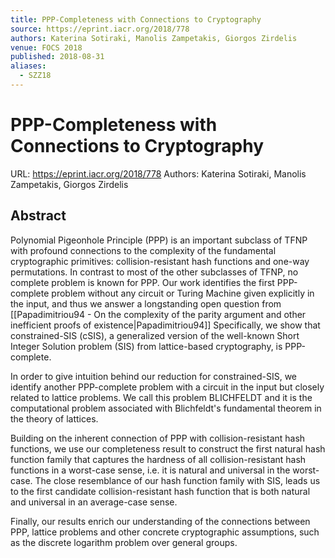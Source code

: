```yaml
---
title: PPP-Completeness with Connections to Cryptography
source: https://eprint.iacr.org/2018/778
authors: Katerina Sotiraki, Manolis Zampetakis, Giorgos Zirdelis
venue: FOCS 2018
published: 2018-08-31
aliases:
  - SZZ18
---
```

# PPP-Completeness with Connections to Cryptography
URL: https://eprint.iacr.org/2018/778
Authors: Katerina Sotiraki, Manolis Zampetakis, Giorgos Zirdelis

## Abstract
Polynomial Pigeonhole Principle (PPP) is an important subclass of TFNP with profound connections to the complexity of the fundamental cryptographic primitives: collision-resistant hash functions and one-way permutations. In contrast to most of the other subclasses of TFNP, no complete problem is known for PPP. Our work identifies the first PPP-complete problem without any circuit or Turing Machine given explicitly in the input, and thus we answer a longstanding open question from [[Papadimitriou94 - On the complexity of the parity argument and other inefficient proofs of existence|Papadimitriou94]] Specifically, we show that constrained-SIS (cSIS), a generalized version of the well-known Short Integer Solution problem (SIS) from lattice-based cryptography, is PPP-complete.

In order to give intuition behind our reduction for constrained-SIS, we identify another PPP-complete problem with a circuit in the input but closely related to lattice problems. We call this problem  BLICHFELDT and it is  the computational problem associated with Blichfeldt's fundamental theorem in the theory of lattices.

Building on the inherent connection of PPP with collision-resistant hash functions, we use our completeness result to construct the first natural hash function family that captures the hardness of all collision-resistant hash functions in a worst-case sense, i.e. it is natural and universal in the worst-case. The close resemblance of our hash function family with SIS, leads us to the first candidate collision-resistant hash function that is both natural and universal in an average-case sense.

Finally, our results enrich our understanding of the connections between PPP, lattice problems and other concrete cryptographic assumptions, such as the discrete logarithm problem over general groups.